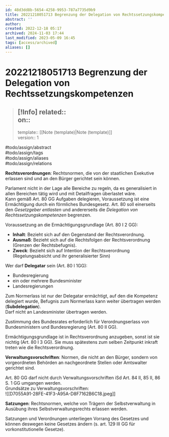 ```yaml
---
id: 48d3dd8b-5654-4258-9953-787a7735d9b9
title: 20221218051713 Begrenzung der Delegation von Rechtssetzungskompetenzen
abstract: ''
author: 
created: 2022-12-18 05:17
archived: 2024-11-03 17:44
last_modified: 2023-05-09 16:45
tags: [access/archived]
aliases: []
---
```


# 20221218051713 Begrenzung der Delegation von Rechtssetzungskompetenzen

> [!Info] 
> related::  
> on:: 
> ---
> template:: [[Note (template)|Note (template)]]  
> version:: 1

#todo/assign/abstract  
#todo/assign/tags  
#todo/assign/aliases  
#todo/assign/relations 

**Rechtsverordnungen**: Rechtsnormen, die von der staatlichen Exekutive erlassen sind und an den Bürger gerichtet sein können.

Parlament nicht in der Lage alle Bereiche zu regeln, da es generalisiert in allen Bereichen tätig wird und mit Detailfragen überlastet wäre.  
Kann gemäß Art. 80 GG Aufgaben delegieren, Voraussetzung ist eine Ermächtigung durch ein förmliches Bundesgesetz. Art. 80 soll einerseits den *Gesetzgeber entlasten* und andererseits die *Delegation von Rechtssetzungskompetenzen* begrenzen.

Voraussetzung an die Ermächtigungsgrundlage (Art. 80 I 2 GG):

- **Inhalt**: Bezieht sich auf den Gegenstand der Rechtsverordnung.
- **Ausmaß**: Bezieht sich auf die Rechtsfolgen der Rechtsverordnung (Grenzen der Rechtsbefugnis).
- **Zweck**: Bezieht sich auf Intention der Rechtsverordnung (Regelungsabsicht und ihr generalisierter Sinn)

Wer darf **Delegatar** sein (Art. 80 I 1GG):

- Bundesregierung
- ein oder mehrere Bundesminister
- Landesregierungen

Zum Normerlass ist nur der Delegatar ermächtigt, auf den die Kompetenz delegiert wurde, Befugnis zum Normerlass kann weiter übertragen werden (**Subdelegation**).  
Darf nicht an Landesminister übertragen werden.

Zustimmung des Bundesrates erforderlich für Verordnungserlass von Bundesministern und Bundesregierung (Art. 80 II GG).

Ermächtigungsgrundlage ist in Rechtsverordnung anzugeben, sonst ist sie nichtig (Art. 80 I 3 GG). Sie muss spätestens zum selben Zeitpunkt inkraft treten wie die Rechtsverordnung.

**Verwaltungsvorschriften**: Normen, die nicht an den Bürger, sondern von vorgeordneten Behörden an nachgeordnete Stellen oder Amtswalter gerichtet sind.

Art. 80 GG darf nicht durch Verwaltungsvorschriften iSd Art. 84 II, 85 II, 86 S. 1 GG umgangen werden.  
Grundsätze zu Verwaltungsvorschriften:  
![[D7055A91-28FE-41F3-A95A-D8F7162B6C18.jpeg]]

**Satzungen**: Rechtsnormen, welche von Trägern der Selbstverwaltung in Ausübung ihres Selbstverwaltungsrechts erlassen werden.

Satzungen und Verordnungen unterliegen Vorrang des Gesetzes und können deswegen keine Gesetzes ändern (s. art. 129 III GG für vorkonstitutionelle Gesetze). 
